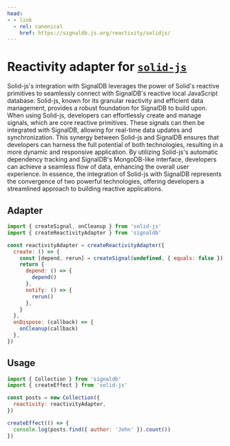 ```yaml
---
head:
- - link
  - rel: canonical
    href: https://signaldb.js.org/reactivity/solidjs/
---
```

# Reactivity adapter for [`solid-js`](https://www.solidjs.com/docs/latest)

Solid-js's integration with SignalDB leverages the power of Solid's reactive primitives to seamlessly connect with SignalDB's reactive local JavaScript database. Solid-js, known for its granular reactivity and efficient data management, provides a robust foundation for SignalDB to build upon. When using Solid-js, developers can effortlessly create and manage signals, which are core reactive primitives. These signals can then be integrated with SignalDB, allowing for real-time data updates and synchronization. This synergy between Solid-js and SignalDB ensures that developers can harness the full potential of both technologies, resulting in a more dynamic and responsive application. By utilizing Solid-js's automatic dependency tracking and SignalDB's MongoDB-like interface, developers can achieve a seamless flow of data, enhancing the overall user experience. In essence, the integration of Solid-js with SignalDB represents the convergence of two powerful technologies, offering developers a streamlined approach to building reactive applications.

## Adapter

```js
import { createSignal, onCleanup } from 'solid-js'
import { createReactivityAdapter } from 'signaldb'

const reactivityAdapter = createReactivityAdapter({
  create: () => {
    const [depend, rerun] = createSignal(undefined, { equals: false })
    return {
      depend: () => {
        depend()
      },
      notify: () => {
        rerun()
      },
    }
  },
  onDispose: (callback) => {
    onCleanup(callback)
  },
})
```

## Usage

```js
import { Collection } from 'signaldb'
import { createEffect } from 'solid-js'

const posts = new Collection({
  reactivity: reactivityAdapter,
})

createEffect(() => {
  console.log(posts.find({ author: 'John' }).count())
})
```
